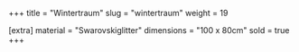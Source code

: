 +++
title = "Wintertraum"
slug = "wintertraum"
weight = 19

[extra]
material = "Swarovskiglitter"
dimensions = "100 x 80cm"
sold = true
+++
